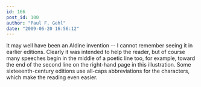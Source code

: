 ```yaml
---
id: 166
post_id: 100
author: "Paul F. Gehl"
date: "2009-06-20 16:56:12"
---
```

It may well have been an Aldine invention -- I cannot remember seeing it in earlier editions. Clearly it was intended to help the reader, but of course many speeches begin in the middle of a poetic line too, for example, toward the end of the second line on the right-hand page in this illustration. Some sixteeenth-century editions use all-caps abbreviations for the characters, which make the reading even easier.
